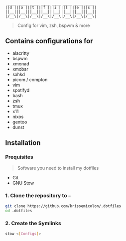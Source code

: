 ```
 ____ ____ ____ ____ ____ ____ ____ ____
||d |||o |||t |||f |||i |||l |||e |||s ||
||__|||__|||__|||__|||__|||__|||__|||__||
|/__\|/__\|/__\|/__\|/__\|/__\|/__\|/__\|
```
> Config for vim, zsh, bspwm & more

## Contains configurations for
- alacritty
- bspwm
- xmonad
- xmobar
- sxhkd
- picom / compton
- vim
- spotifyd
- bash
- zsh
- tmux
- x11
- nixos
- gentoo
- dunst

## Installation

### Prequisites
> Software you need to install my dotfiles
- Git
- GNU Stow

### 1. Clone the repository to `~`
```sh
git clone https://github.com/krissemicolon/.dotfiles
cd .dotfiles
```

### 2. Create the Symlinks
```sh
stow <[Configs]>
```
